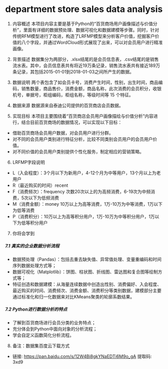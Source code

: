 # department store sales data analysis
1. 内容概述
本项目内容主要是基于Python的“百货商场用户画像描述与价值分析”，里面有详细的数据预处理、数据可视化和数据建模等步骤。同时，针对传统RFM模型进行了改进，构造了LRFMP模型来分析客户价值，挖掘客户价值的八个字段，并通过WordCloud形式展现了出来，可以对会员用户进行精准画像。

2. 背景描述
数据集分为两部分，.xlsx结尾的是会员信息表，.csv结尾的是销售流水表。其中，会员信息表共有将近19万条记录，销售流水表共有接近189万条记录，其包括2015-01-01到2018-01-03之间所产生的数据。

3. 数据说明
两个表包含了如会员卡号，消费产生时间，性别，出生时间，商品编码，销售数量，商品售价，消费金额，商品名称，此次消费的会员积分，收银机号，单据号，柜组编码，柜组名称，等级时间等 15 个特征。

4. 数据来源
数据源来自泰迪公司提供的百货商店会员数据。

5. 实现目标
本项目主要围绕着“百货商店会员用户画像描绘与价值分析”内容进行，结合目前百货商场的数据情况，可以实现以下目标：

* 借助百货商场会员用户数据，对会员用户进行分群。
* 对不同的会员用户类别进行特征分析，比较不同类别会员用户的会员用户价值。
* 对不同价值的会员用户类别提供个性化服务，制定相应的营销策略。
6. LRFMP字段说明
* L（入会程度）：3个月以下为新用户，4-12个月为中等用户，13个月以上为老用户
* R（最近购买的时间）recent
* F（消费频次）：frequency 次数20次以上的为高频消费，6-19次为中频消费，5次以下为低频消费
* M（消费金额）：money 10万以上为高等消费，1万-10万为中等消费，1万以下为低等消费
* P（消费积分）：10万以上为高等积分用户，1万-10万为中等积分用户，1万以下为低等积分用户
7.  你将会学到
##### 7.1 真实的企业数据分析流程

* 数据预处理（Pandas）：包括去重去缺失值、异常值处理、变量重编码和时间序列数据处理方式等；
* 数据可视化（Matplotlib）：饼图、柱状图、折线图、雷达图和复合图等绘制方式等；
* 特征创造和数据建模：从海量连续数据中创造出性别、消费偏好、入会程度、最近购买的时间、消费频次、消费金额、消费积分等类别数据，建模部分主要通过标准化和归一化数据来对比KMeans聚类的轮廓系数结果。
##### 7.2 Python进行数据分析的特点

* 了解到百货商场进行会员分类的业务特点；
* 充分体会到Python中面向对象的分析流程；
* 学会自定义函数简化分析流程。
8. 备注：数据集百度云下载方式
* 链接: https://pan.baidu.com/s/12W4Bi8gkYNaEDTi6M9o_gA 提取码: 3xd9

